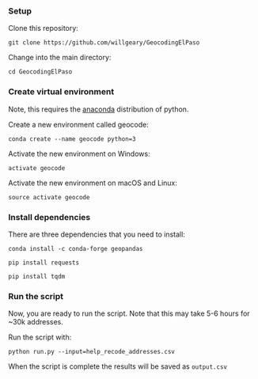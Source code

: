 ### Setup

Clone this repository:

`git clone https://github.com/willgeary/GeocodingElPaso`

Change into the main directory:

`cd GeocodingElPaso`

### Create virtual environment

Note, this requires the [anaconda](https://www.anaconda.com/download/#macos) distribution of python.

Create a new environment called geocode:

`conda create --name geocode python=3`

Activate the new environment on Windows:

`activate geocode`

Activate the new environment on macOS and Linux:

`source activate geocode`

### Install dependencies

There are three dependencies that you need to install:

`conda install -c conda-forge geopandas`

`pip install requests`

`pip install tqdm`

### Run the script

Now, you are ready to run the script. Note that this may take 5-6 hours for ~30k addresses.

Run the script with:

`python run.py --input=help_recode_addresses.csv`

When the script is complete the results will be saved as `output.csv`
